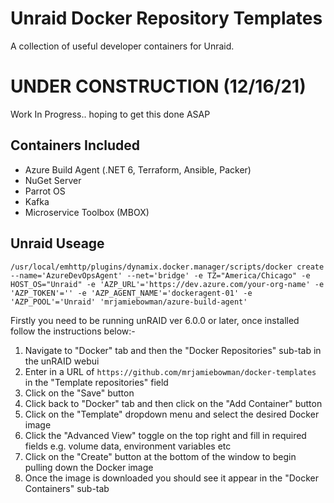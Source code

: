 # Unraid Docker Repository Templates
A collection of useful developer containers for Unraid.   

# UNDER CONSTRUCTION (12/16/21)
Work In Progress.. hoping to get this done ASAP

## Containers Included
* Azure Build Agent (.NET 6, Terraform, Ansible, Packer)  
* NuGet Server
* Parrot OS
* Kafka
* Microservice Toolbox (MBOX)

## Unraid Useage

`/usr/local/emhttp/plugins/dynamix.docker.manager/scripts/docker create --name='AzureDevOpsAgent' --net='bridge' -e TZ="America/Chicago" -e HOST_OS="Unraid" -e 'AZP_URL'='https://dev.azure.com/your-org-name' -e 'AZP_TOKEN'='' -e 'AZP_AGENT_NAME'='dockeragent-01' -e 'AZP_POOL'='Unraid' 'mrjamiebowman/azure-build-agent'`   

Firstly you need to be running unRAID ver 6.0.0 or later, once installed follow the instructions below:-

1. Navigate to "Docker" tab and then the "Docker Repositories" sub-tab in the unRAID webui
2. Enter in a URL of `https://github.com/mrjamiebowman/docker-templates` in the "Template repositories" field
3. Click on the "Save" button
4. Click back to "Docker" tab and then click on the "Add Container" button
5. Click on the "Template" dropdown menu and select the desired Docker image
6. Click the "Advanced View" toggle on the top right and fill in required fields e.g. volume data, environment variables etc
7. Click on the "Create" button at the bottom of the window to begin pulling down the Docker image
8. Once the image is downloaded you should see it appear in the "Docker Containers" sub-tab